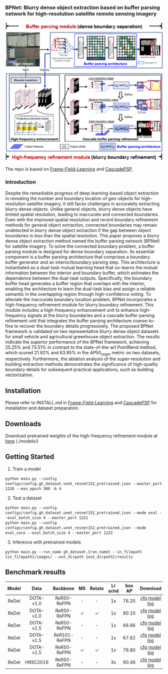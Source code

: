 ### BPNet: Blurry dense object extraction based on buffer parsing network for high-resolution satellite remote sensing imagery

![](imgs/framework.png)

The repo is based on [Frame-Field-Learning](https://github.com/Lydorn/Polygonization-by-Frame-Field-Learning) and [CascadePSP](https://github.com/hkchengrex/CascadePSP).

### Introduction
Despite the remarkable progress of deep learning-based object extraction in revealing the number and boundary location of geo-objects for high-resolution satellite imagery, it still faces challenges in accurately extracting blurry dense objects. Unlike general objects, blurry dense objects have limited spatial resolution, leading to inaccurate and connected boundaries. Even with the improved spatial resolution and recent boundary refinement methods for general object extraction, connected boundaries may remain undetected in blurry dense object extraction if the gap between object boundaries is less than the spatial resolution. This paper proposes a blurry dense object extraction method named the buffer parsing network (BPNet) for satellite imagery. To solve the connected boundary problem, a buffer parsing module is designed for dense boundary separation. Its essential component is a buffer parsing architecture that comprises a boundary buffer generator and an interior/boundary parsing step. This architecture is instantiated as a dual-task mutual learning head that co-learns the mutual information between the interior and boundary buffer, which estimates the dependence between the dual-task outputs. Specifically, the boundary buffer head generates a buffer region that overlaps with the interior, enabling the architecture to learn the dual-task bias and assign a reliable semantic in the overlapping region through high-confidence voting. To alleviate the inaccurate boundary location problem, BPNet incorporates a high-frequency refinement module for blurry boundary refinement. This module includes a high-frequency enhancement unit to enhance high-frequency signals at the blurry boundaries and a cascade buffer parsing refinement unit that integrates the buffer parsing architecture coarse-to-fine to recover the boundary details progressively. The proposed BPNet framework is validated on two representative blurry dense object datasets for small vehicle and agricultural greenhouse object extraction. The results indicate the superior performance of the BPNet framework, achieving 25.25% and 73.51% in contrast to the state-of-the-art PointRend method, which scored 21.92% and 63.95% in the ${AP50}_{segm}$ metric on two datasets, respectively. Furthermore, the ablation analysis of the super-resolution and building extraction methods demonstrates the significance of high-quality boundary details for subsequent practical applications, such as building vectorization.

## Installation
Please refer to INSTALL.md in [Frame-Field-Learning](https://github.com/Lydorn/Polygonization-by-Frame-Field-Learning) and [CascadePSP](https://github.com/hkchengrex/CascadePSP) for installation and dataset preparation.

## Downloads
Download pretrained weights of the high-frequency refinement module at [here](xxxx) (./models/)

## Getting Started
1. Train a model
```
python main.py --config configs/config.gh_dataset.unet_resnet152_pretrained.json --master_port 1220 --max_epoch 300 -b 4
```

2. Test a dataset
```
python main.py --config configs/config.gh_dataset.unet_resnet152_pretrained.json --mode eval --eval_batch_size 4 --master_port 1221
python main.py --config configs/config.gh_dataset.unet_resnet152_pretrained.json --mode eval_coco --eval_batch_size 4 --master_port 1222
```

3. Inference with pretrained models
```
python main.py --run_name gh_dataset.{run_name} --in_filepath {in_filepath}/images/ --out_dirpath {out_dirpath}/results
```

## Benchmark results
|Model                      |Data           |    Backbone     |    MS  |  Rotate | Lr schd  | box AP | Download|
|:-------------:            |:-------------:| :-------------: | :-----:| :-----: | :-----:  | :----: | :---------------------------------------------------------------------------------------: |
|ReDet                      |DOTA-v1.0       |    ReR50-ReFPN     |   -    |   -    |   1x     |  76.25 |    [cfg](configs/ReDet/ReDet_re50_refpn_1x_dota1.py) [model](https://drive.google.com/file/d/1LCz-Q8PJkr-x9kJk7PcCy37W_cPAdmvO/view?usp=sharing) [log](https://drive.google.com/file/d/1OXgenH6YvtyRUwPH8h9f9p9tBCh60Kln/view?usp=sharing)      |
|ReDet                      |DOTA-v1.0       |    ReR50-ReFPN     |   ✓    |   ✓    |   1x     |  80.10 |    [cfg](configs/ReDet/ReDet_re50_refpn_1x_dota1_ms.py) [model](https://drive.google.com/file/d/1uJb75xTFmQu4db1X8NQKuRNNTrN7TtuA/view?usp=sharing) [log](https://drive.google.com/file/d/1reDaa_ouBfLAZj8Z6wEDsOKxDjeLo0Gt/view?usp=sharing)        |
|ReDet                      |DOTA-v1.5       |    ReR50-ReFPN     |   -    |   -    |   1x     |  66.86 |    [cfg](configs/ReDet/ReDet_re50_refpn_1x_dota15.py) [model](https://drive.google.com/file/d/1AjG3-Db_hmZF1YSKRVnq8j_yuxzualRo/view?usp=sharing) [log](https://drive.google.com/file/d/17dsP9EUbLTV9THkOAA3G3jpmIHHnj83-/view?usp=sharing)        |
|ReDet                      |DOTA-v1.5       |    ReR101-ReFPN     |   -    |   -    |   1x     |  67.62 |    [cfg](configs/ReDet/ReDet_re101_refpn_1x_dota15.py) [model](https://drive.google.com/file/d/1vN4ShOqegn4__QY_hgykota20Qa1mnBQ/view?usp=sharing) [log](https://drive.google.com/file/d/1eKiXI91VudU7rGufdEt526cO8kEm9dAc/view?usp=sharing)        |
|ReDet                      |DOTA-v1.5       |    ReR50-ReFPN     |   ✓    |   ✓    |   1x     |  76.80 |    [cfg](configs/ReDet/ReDet_re50_refpn_1x_dota15_ms.py) [model](https://drive.google.com/file/d/1I1IDmt3juw1sm-CT-zaosVVDldAHYBIO/view?usp=sharing) [log](https://drive.google.com/file/d/1T2Eou26T0mpmP93X_XrFk-AhSicLrgGp/view?usp=sharing)        |
|ReDet                      |HRSC2016        |    ReR50-ReFPN     |   -    |   -    |   3x     |  90.46 |    [cfg](configs/ReDet/ReDet_re50_refpn_3x_hrsc2016.py) [model](https://drive.google.com/file/d/1vTU6OeFD6CX4zkQn7szlgL7Qc_MOZpgC/view?usp=sharing) [log](https://drive.google.com/file/d/1csbm3jop9MGOQt8JaEeBg6TEXOZXY-yo/view?usp=sharing)        |


